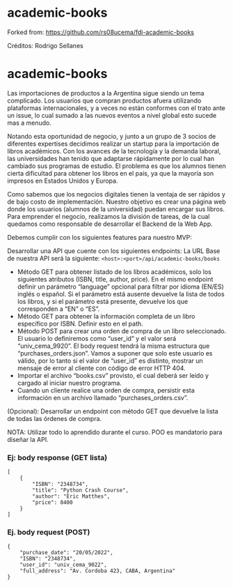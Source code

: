 # academic-books

Forked from:
https://github.com/rs08ucema/fdi-academic-books

Créditos: Rodrigo Sellanes

# academic-books

Las importaciones de productos a la Argentina sigue siendo un tema complicado. Los usuarios que compran productos afuera utilizando plataformas internacionales, y a veces no están conformes con el trato ante un issue, lo cual sumado a las nuevos eventos a nivel global esto sucede mas a menudo. 

Notando esta oportunidad de negocio, y junto a un grupo de 3 socios de diferentes expertises decidimos realizar un startup para la importación de libros académicos. Con los avances de la tecnología y la demanda laboral, las universidades han tenido que adaptarse  rápidamente por lo cual han cambiado sus programas de estudio. El problema es que los alumnos tienen cierta dificultad para obtener los libros en el país, ya que la mayoría son impresos en Estados Unidos y Europa.

Como sabemos que los negocios digitales tienen la ventaja de ser rápidos y de bajo costo de implementación. Nuestro objetivo es crear una página web donde los usuarios (alumnos de la universidad) puedan encargar sus libros. Para emprender el negocio, realizamos la división de tareas, de la cual quedamos como responsable de desarrollar el Backend de la Web App.

Debemos cumplir con los siguientes features para nuestro MVP:

Desarrollar una API que cuente con los siguientes endpoints:
La URL Base de nuestra API será la siguiente: `<host>:<port>/api/academic-books/books`
* Método GET para obtener listado de los libros académicos, solo los siguientes atributos (ISBN, title, author, price). En el mismo endpoint definir un parámetro “language” opcional para filtrar por idioma (EN/ES) inglés o español. Si el parámetro está ausente devuelve la lista de todos los libros, y si el parámetro está presente, devuelve los que corresponden a “EN” o “ES”.
* Método GET para obtener la información completa de un libro específico por ISBN. Definir esto en el path.
* Método POST para crear una orden de compra de un libro seleccionado. El usuario lo definiremos como “user_id” y el valor será “univ_cema_9920”. El body request tendrá la misma estructura que “purchases_orders.json”. Vamos a suponer que solo este usuario es válido, por lo tanto si el valor de “user_id” es distinto, mostrar un mensaje de error al cliente con código de error HTTP 404.
* Importar el archivo “books.csv” provisto, el cual deberá ser leído y cargado al iniciar nuestro programa.
* Cuando un cliente realice una orden de compra, persistir esta información en un archivo llamado “purchases_orders.csv”. 

(Opcional): Desarrollar un endpoint con método GET que devuelve la lista de todas las órdenes de compra.

NOTA: Utilizar todo lo aprendido durante el curso. POO es mandatorio para diseñar la API.

### Ej: body response (GET lista)

```
[
	{
		"ISBN": "2348734",
		"title": "Python Crash Course",
		"author": "Eric Matthes",
		"price": 8400
	}
]

```

### Ej. body request (POST)
```
{
	"purchase_date": "20/05/2022",
	"ISBN": "2348734",
	"user_id": "univ_cema_9022",
	"full_address": "Av. Cordoba 423, CABA, Argentina"
}
```